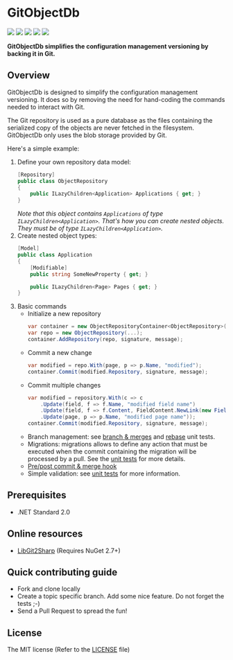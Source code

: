 # GitObjectDb

[![](https://ci.appveyor.com/api/projects/status/github/frblondin/gitobjectdb)](https://ci.appveyor.com/project/frblondin/gitobjectdb)
[![](https://sonarcloud.io/api/project_badges/measure?project=GitObjectDb&metric=alert_status)](https://sonarcloud.io/dashboard/index/GitObjectDb)
[![](https://sonarcloud.io/api/project_badges/measure?project=GitObjectDb&metric=bugs)](https://sonarcloud.io/project/issues?id=GitObjectDb&resolved=false&types=BUG)
[![](https://sonarcloud.io/api/project_badges/measure?project=GitObjectDb&metric=coverage)](https://sonarcloud.io/component_measures?id=GitObjectDb&metric=Coverage)
[![](https://sonarcloud.io/api/project_badges/measure?project=GitObjectDb&metric=code_smells)](https://sonarcloud.io/project/issues?id=GitObjectDb&resolved=false&types=CODE_SMELL)

**GitObjectDb simplifies the configuration management versioning by backing it in Git.**

## Overview

GitObjectDb is designed to simplify the configuration management versioning. It does so by removing the need for hand-coding the commands needed to interact with Git.

The Git repository is used as a pure database as the files containing the serialized copy of the objects are never fetched in the filesystem. GitObjectDb only uses the blob storage provided by Git.

Here's a simple example:
1. Define your own repository data model:
    ```csharp
    [Repository]
    public class ObjectRepository
    {
        public ILazyChildren<Application> Applications { get; }
    }
    ```
    _Note that this object contains `Applications` of type `ILazyChildren<Application>`. That's how you can create nested objects. They must be of type `ILazyChildren<Application>`._
2. Create nested object types:
    ```csharp
    [Model]
    public class Application
    {
        [Modifiable]
        public string SomeNewProperty { get; }

        public ILazyChildren<Page> Pages { get; }
    }
    ```
3. Basic commands
   - Initialize a new repository
        ```csharp
        var container = new ObjectRepositoryContainer<ObjectRepository>(serviceProvider, path);
        var repo = new ObjectRepository(...);
        container.AddRepository(repo, signature, message);
        ```
   - Commit a new change
        ```csharp
        var modified = repo.With(page, p => p.Name, "modified");
        container.Commit(modified.Repository, signature, message);
        ```
   - Commit multiple changes
        ```csharp
        var modified = repository.With(c => c
            .Update(field, f => f.Name, "modified field name")
            .Update(field, f => f.Content, FieldContent.NewLink(new FieldLinkContent(new LazyLink<Page>(container, newLinkedPage))))
            .Update(page, p => p.Name, "modified page name"));
        container.Commit(modified.Repository, signature, message);
        ```
    - Branch management: see [branch & merges](https://github.com/frblondin/GitObjectDb/blob/master/GitObjectDb.Tests/Models/ObjectRepositoryTests.Branch.cs) and [rebase](https://github.com/frblondin/GitObjectDb/blob/master/GitObjectDb.Tests/Models/ObjectRepositoryTests.Rebase.cs) unit tests.
    - Migrations: migrations allows to define any action that must be executed when the commit containing the migration will be processed by a pull. See the [unit tests](https://github.com/frblondin/GitObjectDb/blob/master/GitObjectDb.Tests/Migrations/MigrationTests.cs) for more details.
    - [Pre/post commit & merge hook](https://github.com/frblondin/GitObjectDb/blob/master/GitObjectDb.Tests/Git/Hooks/GitHooksTests.cs)
	- Simple validation: see [unit tests](https://github.com/frblondin/GitObjectDb/blob/master/GitObjectDb.Tests/Validations/ModelValidationTests.cs) for more information.

## Prerequisites

 - .NET Standard 2.0

## Online resources

 - [LibGit2Sharp][LibGit2Sharp] (Requires NuGet 2.7+)

 [LibGit2Sharp]: https://github.com/libgit2/libgit2sharp

## Quick contributing guide

 - Fork and clone locally
 - Create a topic specific branch. Add some nice feature. Do not forget the tests ;-)
 - Send a Pull Request to spread the fun!

## License

The MIT license (Refer to the [LICENSE][license] file)

 [license]: https://github.com/frblondin/GitObjectDb/blob/master/LICENSE
